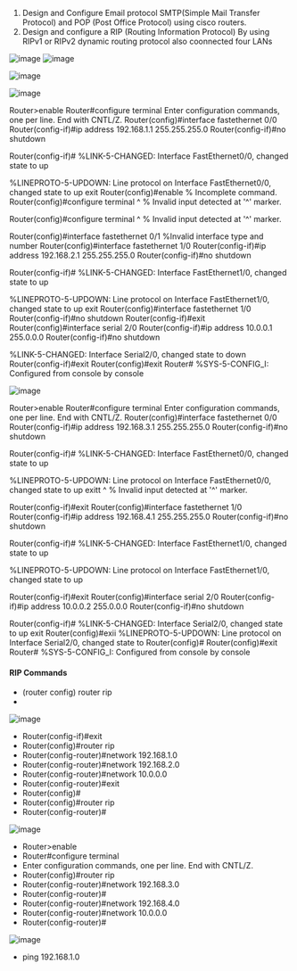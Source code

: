 1. Design and Configure Email protocol SMTP(Simple Mail Transfer Protocol) and POP (Post Office Protocol) using cisco routers.
2. Design and configure a RIP (Routing Information Protocol) By using RIPv1 or RIPv2 dynamic routing protocol also coonnected four LANs


![image](https://user-images.githubusercontent.com/47166768/224525636-7e3b921a-e6fa-4afc-8cd4-36de01d5c84e.png)
![image](https://user-images.githubusercontent.com/47166768/224526327-b674209a-eded-41d1-ba09-2efd3c5839ed.png)


![image](https://user-images.githubusercontent.com/47166768/224525694-55732f75-c5e7-47a3-9d9d-5da083e35073.png)

![image](https://user-images.githubusercontent.com/47166768/224525997-2a136f85-92f2-4b5a-bda0-b1beb4d336e4.png)

Router>enable
Router#configure terminal
Enter configuration commands, one per line.  End with CNTL/Z.
Router(config)#interface fastethernet 0/0
Router(config-if)#ip address 192.168.1.1 255.255.255.0
Router(config-if)#no shutdown

Router(config-if)#
%LINK-5-CHANGED: Interface FastEthernet0/0, changed state to up

%LINEPROTO-5-UPDOWN: Line protocol on Interface FastEthernet0/0, changed state to up
exit
Router(config)#enable
% Incomplete command.
Router(config)#configure terminal
                     ^
% Invalid input detected at '^' marker.
	
Router(config)#configure terminal
                     ^
% Invalid input detected at '^' marker.
	
Router(config)#interface fastethernet 0/1
%Invalid interface type and number
Router(config)#interface fastethernet 1/0
Router(config-if)#ip address 192.168.2.1 255.255.255.0
Router(config-if)#no shutdown

Router(config-if)#
%LINK-5-CHANGED: Interface FastEthernet1/0, changed state to up

%LINEPROTO-5-UPDOWN: Line protocol on Interface FastEthernet1/0, changed state to up
exit
Router(config)#interface fastethernet 1/0
Router(config-if)#no shutdown
Router(config-if)#exit
Router(config)#interface serial 2/0
Router(config-if)#ip address 10.0.0.1 255.0.0.0
Router(config-if)#no shutdown

%LINK-5-CHANGED: Interface Serial2/0, changed state to down
Router(config-if)#exit
Router(config)#exit
Router#
%SYS-5-CONFIG_I: Configured from console by console







![image](https://user-images.githubusercontent.com/47166768/224526198-7ff05694-aaf9-4678-b6ee-d8713fa5e4df.png)







Router>enable
Router#configure terminal
Enter configuration commands, one per line.  End with CNTL/Z.
Router(config)#interface fastethernet 0/0
Router(config-if)#ip address 192.168.3.1 255.255.255.0
Router(config-if)#no shutdown

Router(config-if)#
%LINK-5-CHANGED: Interface FastEthernet0/0, changed state to up

%LINEPROTO-5-UPDOWN: Line protocol on Interface FastEthernet0/0, changed state to up
exitt
                      ^
% Invalid input detected at '^' marker.
	
Router(config-if)#exit
Router(config)#interface fastethernet 1/0
Router(config-if)#ip address 192.168.4.1 255.255.255.0
Router(config-if)#no shutdown

Router(config-if)#
%LINK-5-CHANGED: Interface FastEthernet1/0, changed state to up

%LINEPROTO-5-UPDOWN: Line protocol on Interface FastEthernet1/0, changed state to up

Router(config-if)#exit
Router(config)#interface serial 2/0
Router(config-if)#ip address 10.0.0.2 255.0.0.0
Router(config-if)#no shutdown

Router(config-if)#
%LINK-5-CHANGED: Interface Serial2/0, changed state to up
exit
Router(config)#exii
%LINEPROTO-5-UPDOWN: Line protocol on Interface Serial2/0, changed state to
Router(config)#
Router(config)#exit
Router#
%SYS-5-CONFIG_I: Configured from console by console




#### RIP Commands 
* (router config) router rip
* 


![image](https://user-images.githubusercontent.com/47166768/224526448-dc94cd61-a6c4-43a8-a2c3-a0d045b4a5ef.png)


* Router(config-if)#exit
* Router(config)#router rip
* Router(config-router)#network 192.168.1.0
* Router(config-router)#network 192.168.2.0
* Router(config-router)#network 10.0.0.0
* Router(config-router)#exit
* Router(config)#
* Router(config)#router rip
* Router(config-router)#





![image](https://user-images.githubusercontent.com/47166768/224526413-e3f608cc-b4c5-48a7-90c0-f172da61492b.png)

- Router>enable
- Router#configure terminal
- Enter configuration commands, one per line.  End with CNTL/Z.
- Router(config)#router rip
- Router(config-router)#network 192.168.3.0
- Router(config-router)#
- Router(config-router)#network 192.168.4.0
- Router(config-router)#network 10.0.0.0
- Router(config-router)#



![image](https://user-images.githubusercontent.com/47166768/224526605-0ef99c21-b341-438a-98a9-a2daf354dd28.png)




* ping 192.168.1.0

